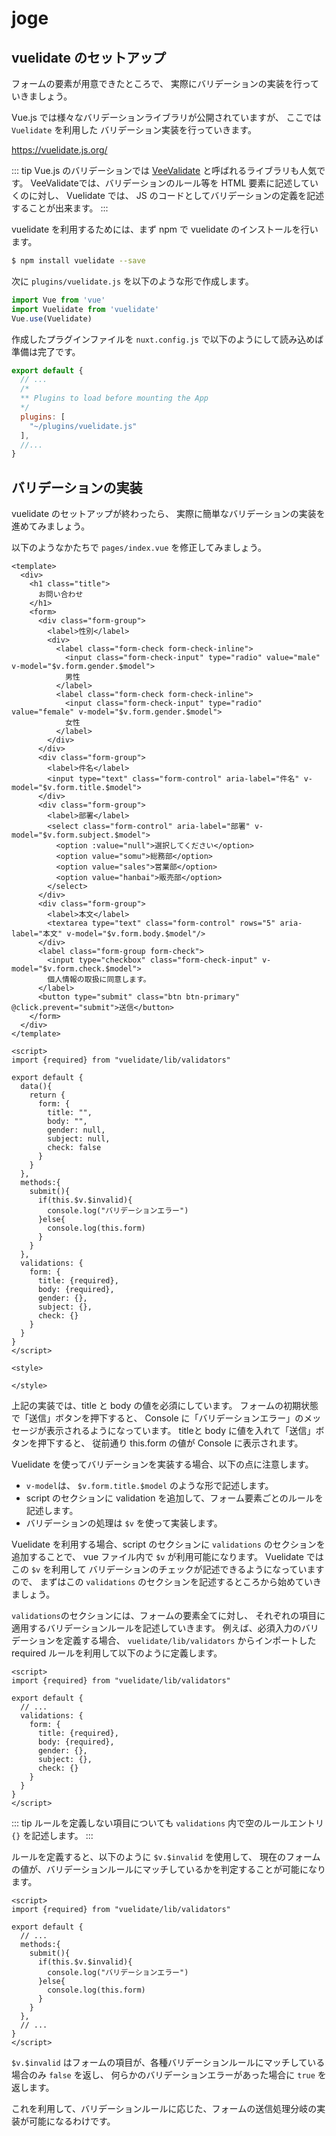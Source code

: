 # joge

## vuelidate のセットアップ

フォームの要素が用意できたところで、
実際にバリデーションの実装を行っていきましょう。

Vue.js では様々なバリデーションライブラリが公開されていますが、
ここでは `Vuelidate` を利用した バリデーション実装を行っていきます。

https://vuelidate.js.org/

::: tip
Vue.js のバリデーションでは [VeeValidate](https://logaretm.github.io/vee-validate/) と呼ばれるライブラリも人気です。
VeeValidateでは、バリデーションのルール等を HTML 要素に記述していくのに対し、
Vuelidate では、 JS のコードとしてバリデーションの定義を記述することが出来ます。
:::


vuelidate を利用するためには、まず npm で vuelidate のインストールを行います。

```bash
$ npm install vuelidate --save
```

次に `plugins/vuelidate.js` を以下のような形で作成します。

```js
import Vue from 'vue'
import Vuelidate from 'vuelidate'
Vue.use(Vuelidate)
```

作成したプラグインファイルを `nuxt.config.js` で以下のようにして読み込めば準備は完了です。

```js
export default {
  // ...
  /*
  ** Plugins to load before mounting the App
  */
  plugins: [
    "~/plugins/vuelidate.js"
  ],
  //...
}
```

## バリデーションの実装

vuelidate のセットアップが終わったら、
実際に簡単なバリデーションの実装を進めてみましょう。

以下のようなかたちで `pages/index.vue` を修正してみましょう。

```vue
<template>
  <div>
    <h1 class="title">
      お問い合わせ
    </h1>
    <form>
      <div class="form-group">
        <label>性別</label>
        <div>
          <label class="form-check form-check-inline">
            <input class="form-check-input" type="radio" value="male" v-model="$v.form.gender.$model">
            男性
          </label>
          <label class="form-check form-check-inline">
            <input class="form-check-input" type="radio" value="female" v-model="$v.form.gender.$model">
            女性
          </label>
        </div>
      </div>
      <div class="form-group">
        <label>件名</label>
        <input type="text" class="form-control" aria-label="件名" v-model="$v.form.title.$model">
      </div>
      <div class="form-group">
        <label>部署</label>
        <select class="form-control" aria-label="部署" v-model="$v.form.subject.$model">
          <option :value="null">選択してください</option>
          <option value="somu">総務部</option>
          <option value="sales">営業部</option>
          <option value="hanbai">販売部</option>
        </select>
      </div>
      <div class="form-group">
        <label>本文</label>
        <textarea type="text" class="form-control" rows="5" aria-label="本文" v-model="$v.form.body.$model"/>
      </div>
      <label class="form-group form-check">
        <input type="checkbox" class="form-check-input" v-model="$v.form.check.$model">
        個人情報の取扱に同意します。
      </label>
      <button type="submit" class="btn btn-primary" @click.prevent="submit">送信</button>
    </form>
  </div>
</template>

<script>
import {required} from "vuelidate/lib/validators"

export default {
  data(){
    return {
      form: {
        title: "",
        body: "",
        gender: null,
        subject: null,
        check: false
      }
    }
  },
  methods:{
    submit(){
      if(this.$v.$invalid){
        console.log("バリデーションエラー")
      }else{
        console.log(this.form)
      }
    }
  },
  validations: {
    form: {
      title: {required},
      body: {required},
      gender: {},
      subject: {},
      check: {}
    }
  }
}
</script>

<style>

</style>

```

上記の実装では、title と body の値を必須にしています。
フォームの初期状態で「送信」ボタンを押下すると、
Console に「バリデーションエラー」のメッセージが表示されるようになっています。
titleと body に値を入れて「送信」ボタンを押下すると、
従前通り this.form の値が Console に表示されます。

Vuelidate を使ってバリデーションを実装する場合、以下の点に注意します。

- `v-model`は、 `$v.form.title.$model` のような形で記述します。
- script のセクションに validation を追加して、フォーム要素ごとのルールを記述します。
- バリデーションの処理は `$v` を使って実装します。

Vuelidate を利用する場合、script のセクションに `validations` のセクションを追加することで、
vue ファイル内で `$v` が利用可能になります。
Vuelidate では この `$v` を利用して バリデーションのチェックが記述できるようになっていますので、
まずはこの `validations` のセクションを記述するところから始めていきましょう。

`validations`のセクションには、フォームの要素全てに対し、
それぞれの項目に適用するバリデーションルールを記述していきます。
例えば、必須入力のバリデーションを定義する場合、 
`vuelidate/lib/validators` からインポートした required ルールを利用して以下のように定義します。

```vue
<script>
import {required} from "vuelidate/lib/validators"

export default {
  // ...
  validations: {
    form: {
      title: {required},
      body: {required},
      gender: {},
      subject: {},
      check: {}
    }
  }
}
</script>
```

::: tip
ルールを定義しない項目についても `validations` 内で空のルールエントリ `{}` を記述します。
:::

ルールを定義すると、以下のように `$v.$invalid` を使用して、
現在のフォームの値が、バリデーションルールにマッチしているかを判定することが可能になります。

```vue
<script>
import {required} from "vuelidate/lib/validators"

export default {
  // ...
  methods:{
    submit(){
      if(this.$v.$invalid){
        console.log("バリデーションエラー")
      }else{
        console.log(this.form)
      }
    }
  },
  // ...
}
</script>
```

`$v.$invalid` はフォームの項目が、各種バリデーションルールにマッチしている場合のみ `false` を返し、
何らかのバリデーションエラーがあった場合に `true` を返します。 

これを利用して、バリデーションルールに応じた、フォームの送信処理分岐の実装が可能になるわけです。

